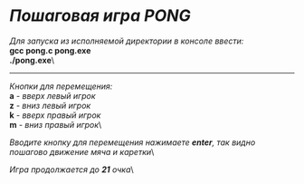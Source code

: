 # ***Пошаговая игра PONG***

*Для запуска из исполняемой директории в консоле ввести:*\
    **gcc pong.c pong.exe**\
    **./pong.exe**\

___

*Кнопки для перемещения:*\
    **a** - *вверх левый игрок*\
    **z** - *вниз левый игрок*\
    **k** - *вверх правый игрок*\
    **m** - *вниз правый игрок*\

*Вводите кнопку для перемещения нажимаете ***enter***, так видно пошагово движение мяча и каретки*\

*Игра продолжается до ***21*** очка*\